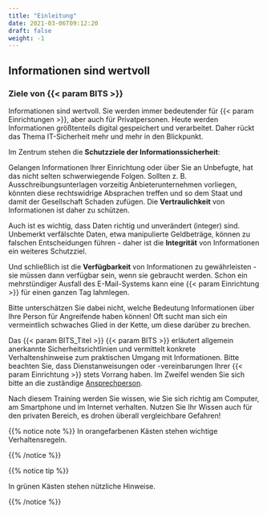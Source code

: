 ```yaml
---
title: "Einleitung"
date: 2021-03-06T09:12:20
draft: false
weight: -1
---
```


## Informationen sind wertvoll

### Ziele von {{< param BITS >}}

Informationen sind wertvoll. Sie werden immer bedeutender für {{< param Einrichtungen >}}, aber auch für Privatpersonen. Heute werden Informationen größtenteils digital gespeichert und verarbeitet. Daher rückt das Thema IT-Sicherheit mehr und mehr in den Blickpunkt.

Im Zentrum stehen die **Schutzziele der Informationssicherheit**:

Gelangen Informationen Ihrer Einrichtung oder über Sie an Unbefugte, hat das nicht selten schwerwiegende Folgen. Sollten z. B. Ausschreibungsunterlagen vorzeitig Anbieterunternehmen vorliegen, könnten diese rechtswidrige Absprachen treffen und so dem Staat und damit der Gesellschaft Schaden zufügen. Die **Vertraulichkeit** von Informationen ist daher zu schützen.

Auch ist es wichtig, dass Daten richtig und unverändert (integer) sind. Unbemerkt verfälschte Daten, etwa manipulierte Geldbeträge, können zu falschen Entscheidungen führen - daher ist die **Integrität** von Informationen ein weiteres Schutzziel.

Und schließlich ist die **Verfügbarkeit** von Informationen zu gewährleisten - sie müssen dann verfügbar sein, wenn sie gebraucht werden. Schon ein mehrstündiger Ausfall des E-Mail-Systems kann eine {{< param Einrichtung >}} für einen ganzen Tag lahmlegen.

Bitte unterschätzen Sie dabei nicht, welche Bedeutung Informationen über Ihre Person für Angreifende haben können! Oft sucht man sich ein vermeintlich schwaches Glied in der Kette, um diese darüber zu brechen.

Das {{< param BITS_Titel >}} {{< param BITS >}} erläutert allgemein anerkannte Sicherheitsrichtlinien und vermittelt konkrete Verhaltenshinweise zum praktischen Umgang mit Informationen. Bitte beachten Sie, dass Dienstanweisungen oder -vereinbarungen Ihrer {{< param Einrichtung >}} stets Vorrang haben. Im Zweifel wenden Sie sich bitte an die zuständige [Ansprechperson](/ansprechpersonen/).

Nach diesem Training werden Sie wissen, wie Sie sich richtig am Computer, am Smartphone und im Internet verhalten. Nutzen Sie Ihr Wissen auch für den privaten Bereich, es drohen überall vergleichbare Gefahren!

{{% notice note %}}
In orangefarbenen Kästen stehen wichtige Verhaltensregeln.

{{% /notice %}}

{{% notice tip %}}

In grünen Kästen stehen nützliche Hinweise.

{{% /notice %}}
